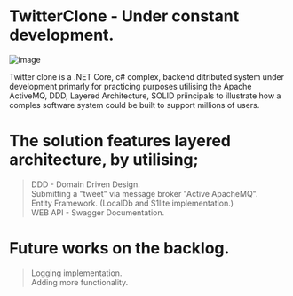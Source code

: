 # TwitterClone - Under constant development.

![image](https://user-images.githubusercontent.com/22734456/177431335-b85b911b-5cf9-4ae8-b6ff-42ee1f6e8bab.png)

Twitter clone is a .NET Core, c# complex, backend ditributed system under development primarly for practicing purposes utilising the Apache ActiveMQ, DDD, Layered Architecture, SOLID priincipals to illustrate how a comples software system could be built to support millions of users.

# The solution features layered architecture, by utilising;
> DDD - Domain Driven Design. <br> 
> Submitting a "tweet" via message broker "Active ApacheMQ".<br> 
> Entity Framework. (LocalDb and S1lite implementation.) <br>
> WEB API - Swagger Documentation. <br>

# Future works on the backlog.
> Logging implementation. <br>
> Adding more functionality. <br>
